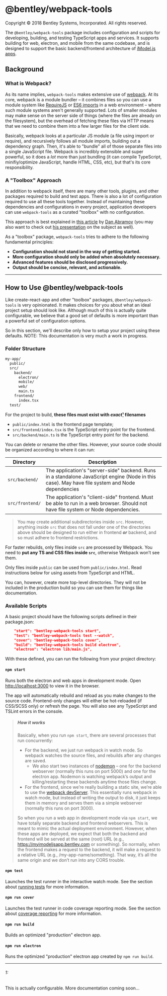 # @bentley/webpack-tools

Copyright © 2018 Bentley Systems, Incorporated. All rights reserved.

The `@bentley/webpack-tools` package includes configuration and scripts for developing, building, and testing TypeScript apps and services.
It supports building for web, electron, and mobile from the same codebase, and is designed to support the basic backend/frontend architecture
of [iModel.js apps](#TODO!).

## Background ########################################################################################################################################

### What is Webpack? ###
As its name implies, `webpack-tools` makes extensive use of [webpack](https://webpack.js.org/).
At its core, webpack is a module bundler – it combines files so you can use a module system like [RequireJS](https://requirejs.org/)
or [ES6 imports](https://developer.mozilla.org/en-US/docs/Web/JavaScript/Reference/Statements/import) in a web environment – where such
module systems aren't generally supported.  Lots of smaller modules may make sense on the server side of things (where the files are
already on the filesystem), but the overhead of fetching these files via HTTP means that we need to combine them into a few larger files
for the client side.

Basically, webpack looks at a particular JS module (a file using import or require), and recursively follows all module imports,
building out a dependency graph. Then, it's able to "bundle" all of those separate files into a single JavaScript file.  Webpack
is incredibly extensible and super powerful, so it does a _lot_ more than just bundling (it can compile TypeScript, minifiy/optimize
JavaScript, handle HTML, CSS, etc), but that's its core responsibility.

### A "Toolbox" Approach ###
In addition to webpack itself, there are many other tools, plugins, and other packages required to build and test apps.
There is also a lot of configuration required to use all these tools together.  Instead of maintaining these dependencies and
configurations in every project, application developers can use `webpack-tools` as a curated "toolbox" with no configuration.

This approach is best explained in [this article](https://increment.com/development/the-melting-pot-of-javascript/)
by [Dan Abramov](https://github.com/gaearon) (you may also want to check out
[his presentation](https://www.youtube.com/watch?v=G39lKaONAlA) on the subject as well).

As a "toolbox" package, `webpack-tools` tries to adhere to the following fundamental principles:

- **Configuration should not stand in the way of getting started.**
- **More configuration should only be added when absolutely necessary.**
- **Advanced features should be disclosed progressively.**
- **Output should be concise, relevant, and actionable.**

------------------------------------------------------------------------------------------------------------------------------------------------------
## How to Use @bentley/webpack-tools #################################################################################################################

Like create-react-app and other "toolbox" packages, `@bentley/webpack-tools` is very opinionated.  It makes choices for you about what an ideal
project setup should look like.  Although much of this is actually quite configurable, we believe that a good set of defaults is more important than
a powerful set of configuration options.

So in this section, we'll describe only how to setup your project using these defaults. NOTE: This documentation is very much a work in progress.

### Folder Structure

```txt
my-app/
  public/
  src/
    backend/
      electron/
      mobile/
      web/
      main.ts
    frontend/
      index.tsx
  test/
```

For the project to build, **these files must exist with *exact*[¹] filenames**

- `public/index.html` is the frontend page template;
- `src/frontend/index.tsx` is the TypeScript entry point for the frontend.
- `src/backend/main.ts` is the TypeScript entry point for the backend.

You can delete or rename the other files.  However, your source code should be organized according to where it can run:

| Directory       | Description         |
|-----------------|---------------------|
| `src/backend/`  | The application's "server-side" backend. Runs in a standalone JavaScript engine (Node in this case). May have file system and Node dependencies |
| `src/frontend/` | The application's "client-side" frontend. Must be able to run in a web browser. Should not have file system or Node dependencies. |

> You may create additional subdirectories inside `src`.
> However, anything inside `src` that does not fall under one of the directories above should be designed to run either in frontend ***or*** backend,
> and so must adhere to frontend restrictions.

For faster rebuilds, only files inside `src` are processed by Webpack.
You need to **put any TS and CSS files inside `src`**, otherwise Webpack won’t see them.

Only files inside `public` can be used from `public/index.html`.
Read instructions below for using assets from TypeScript and HTML.

You can, however, create more top-level directories.
They will not be included in the production build so you can use them for things like documentation.

### Available Scripts

A basic project should have the following scripts defined in their package.json:

```json
    "start": "bentley-webpack-tools start",
    "test": "bentley-webpack-tools test --watch",
    "cover": "bentley-webpack-tools cover",
    "build": "bentley-webpack-tools build electron",
    "electron": "electron lib/main.js",
```


With these defined, you can run the following from your project directory:

#### `npm start`

Runs both the electron and web apps in development mode.
Open [http://localhost:3000](http://localhost:3000) to view it in the browser.

The app will automatically rebuild and reload as you make changes to the source code.
Frontend-only changes will either be hot-reloaded (if CSS/SCSS only) or refresh the page.
You will also see any TypeScript and TSLint errors in the console.

> ##### How it works
> Basically, when you run `npm start`, there are several processes that run concurrently:
>   - For the backend, we just run webpack in watch mode.  So webpack watches the source files, and rebuilds after any changes are saved.
>     - We also start two instances of [nodemon](https://nodemon.io/) – one for the backend webserver (normally this runs on port 5000)
>       and one for the electron app.  Nodemon is watching webpack’s output and killing/restarting these backends anytime those files change.
>   - For the frontend, since we’re really building a static site, we’re able to use the [webpack devServer](https://webpack.js.org/configuration/dev-server/).
>     This essentially runs webpack in watch mode, but instead of writing the output to disk, it just keeps them in memory and serves them via
>     a simple webserver (normally this runs on port 3000).
>
> So when you run a web app in development mode via `npm start`, we have totally separate backend and frontend webservers.
> This is meant to mimic the actual deployment environment.  However, when these apps are deployed, we expect that both the backend and frontend
> will be served at the same (root) URL (e.g., https://myimodeljsapp.bentley.com or something). So normally, when the frontend makes a request to
> the backend, it will make a request to a relative URL (e.g., /my-app-name/something).  That way, it’s all the same origin and we don’t run into
> any CORS trouble.


#### `npm test`

Launches the test runner in the interactive watch mode.
See the section about [running tests](#running-tests) for more information.

#### `npm run cover`

Launches the test runner in code coverage reporting mode.
See the section about [coverage reporting](#coverage-reporting) for more information.

#### `npm run build`

Builds an optimized "production" electron app.

#### `npm run electron`

Runs the optimized "production" electron app created by `npm run build`.

---
###### 1:
This is actually configurable. More documentation coming soon...

[¹]: #1